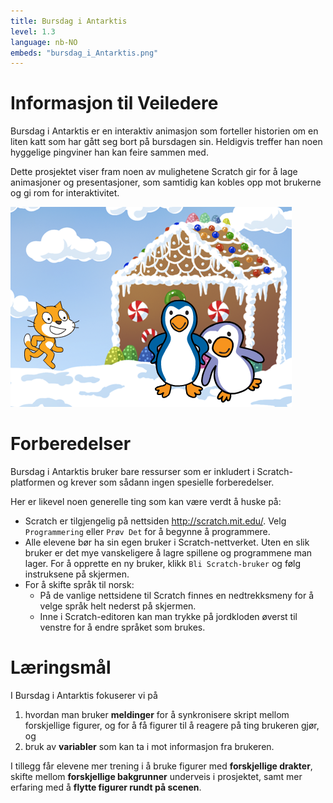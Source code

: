 ```yaml
---
title: Bursdag i Antarktis
level: 1.3
language: nb-NO
embeds: "bursdag_i_Antarktis.png"
---
```


# Informasjon til Veiledere

Bursdag i Antarktis er en interaktiv animasjon som forteller historien
om en liten katt som har gått seg bort på bursdagen sin. Heldigvis
treffer han noen hyggelige pingviner han kan feire sammen med.

Dette prosjektet viser fram noen av mulighetene Scratch gir for å lage
animasjoner og presentasjoner, som samtidig kan kobles opp mot
brukerne og gi rom for interaktivitet.

![](bursdag_i_antarktis.png)

# Forberedelser

Bursdag i Antarktis bruker bare ressurser som er inkludert i
Scratch-platformen og krever som sådann ingen spesielle forberedelser.

Her er likevel noen generelle ting som kan være verdt å huske på:

+ Scratch er tilgjengelig på nettsiden <http://scratch.mit.edu/>. Velg
  `Programmering` eller `Prøv Det` for å begynne å programmere.
+ Alle elevene bør ha sin egen bruker i Scratch-nettverket. Uten en
  slik bruker er det mye vanskeligere å lagre spillene og programmene
  man lager. For å opprette en ny bruker, klikk `Bli Scratch-bruker`
  og følg instruksene på skjermen.
+ For å skifte språk til norsk:
    + På de vanlige nettsidene til Scratch finnes en nedtrekksmeny for
      å velge språk helt nederst på skjermen.
    + Inne i Scratch-editoren kan man trykke på jordkloden øverst til
      venstre for å endre språket som brukes.

# Læringsmål

I Bursdag i Antarktis fokuserer vi på

1. hvordan man bruker __meldinger__ for å synkronisere skript mellom
forskjellige figurer, og for å få figurer til å reagere på ting
brukeren gjør, og
2. bruk av __variabler__ som kan ta i mot informasjon fra brukeren.

I tillegg får elevene mer trening i å bruke figurer med __forskjellige
drakter__, skifte mellom __forskjellige bakgrunner__ underveis i
prosjektet, samt mer erfaring med å __flytte figurer rundt på
scenen__.
